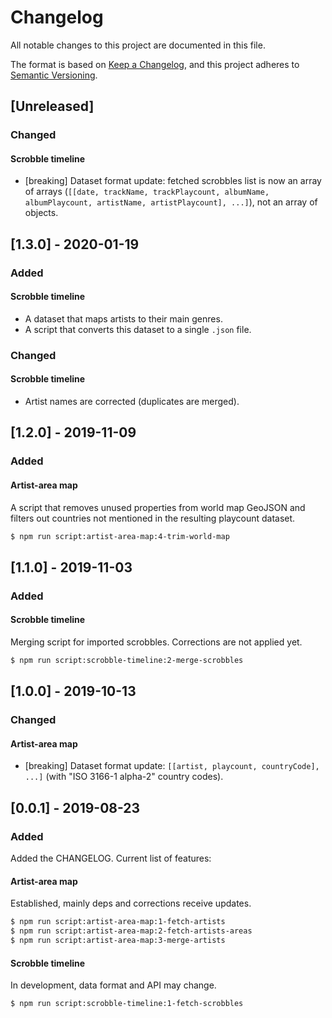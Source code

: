 # Changelog

All notable changes to this project are documented in this file.

The format is based on [Keep a Changelog](https://keepachangelog.com/en/1.0.0/),
and this project adheres to [Semantic Versioning](https://semver.org/spec/v2.0.0.html).

## [Unreleased]
### Changed
#### Scrobble timeline
* [breaking] Dataset format update: fetched scrobbles list is now an array of arrays (`[[date, trackName, trackPlaycount, albumName, albumPlaycount, artistName, artistPlaycount], ...]`), not an array of objects.

## [1.3.0] - 2020-01-19
### Added
#### Scrobble timeline
* A dataset that maps artists to their main genres.
* A script that converts this dataset to a single `.json` file.

### Changed
#### Scrobble timeline
* Artist names are corrected (duplicates are merged).

## [1.2.0] - 2019-11-09
### Added
#### Artist-area map
A script that removes unused properties from world map GeoJSON and filters out countries not mentioned in the resulting playcount dataset.
```bash
$ npm run script:artist-area-map:4-trim-world-map
```

## [1.1.0] - 2019-11-03
### Added
#### Scrobble timeline
Merging script for imported scrobbles. Corrections are not applied yet.
```bash
$ npm run script:scrobble-timeline:2-merge-scrobbles
```

## [1.0.0] - 2019-10-13
### Changed
#### Artist-area map
* [breaking] Dataset format update: `[[artist, playcount, countryCode], ...]` (with "ISO 3166-1 alpha-2" country codes).

## [0.0.1] - 2019-08-23
### Added
Added the CHANGELOG.
Current list of features:

#### Artist-area map
Established, mainly deps and corrections receive updates.
```bash
$ npm run script:artist-area-map:1-fetch-artists
$ npm run script:artist-area-map:2-fetch-artists-areas
$ npm run script:artist-area-map:3-merge-artists
```

#### Scrobble timeline
In development, data format and API may change.
```bash
$ npm run script:scrobble-timeline:1-fetch-scrobbles
```
